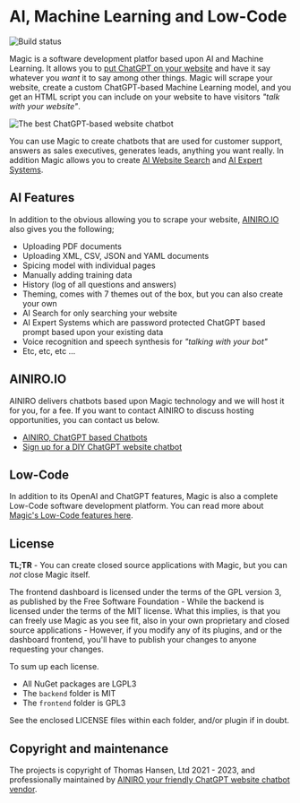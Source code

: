 
# AI, Machine Learning and Low-Code

![Build status](https://github.com/polterguy/magic/actions/workflows/codeql-analysis.yml/badge.svg)

Magic is a software development platfor based upon AI and Machine Learning. It allows you to [put ChatGPT on your website](https://ainiro.io/chatgpt-website-chatbot) and have it say whatever you _want_ it to say among other things. Magic will scrape your website, create a custom ChatGPT-based Machine Learning model, and you get an HTML script you can include on your website to have visitors _"talk with your website"_.

<img src="https://ainiro.io/assets/images/chatgpt-website-chatbot.jpeg" alt="The best ChatGPT-based website chatbot">

You can use Magic to create chatbots that are used for customer support, answers as sales executives, generates leads, anything you want really. In addition Magic allows you to create [AI Website Search](https://ainiro.io/ai-website-search) and [AI Expert Systems](https://ainiro.io/ai-expert-systems).

## AI Features

In addition to the obvious allowing you to scrape your website, [AINIRO.IO](https://ainiro.io) also gives you the following;

* Uploading PDF documents
* Uploading XML, CSV, JSON and YAML documents
* Spicing model with individual pages
* Manually adding training data
* History (log of all questions and answers)
* Theming, comes with 7 themes out of the box, but you can also create your own
* AI Search for only searching your website
* AI Expert Systems which are password protected ChatGPT based prompt based upon your existing data
* Voice recognition and speech synthesis for _"talking with your bot"_
* Etc, etc, etc ...

## AINIRO.IO

AINIRO delivers chatbots based upon Magic technology and we will host it for you, for a fee. If you want to contact AINIRO to discuss hosting opportunities, you can contact us below.

* [AINIRO, ChatGPT based Chatbots](https://ainiro.io/contact-us#demo)
* [Sign up for a DIY ChatGPT website chatbot](https://ainiro.io/blog/how-to-get-chatgpt-on-your-website)

## Low-Code

In addition to its OpenAI and ChatGPT features, Magic is also a complete Low-Code software development platform. You can read more about [Magic's Low-Code features here](https://polterguy.github.io).

## License

**TL;TR** - You can create closed source applications with Magic, but you can _not_ close Magic itself.

The frontend dashboard is licensed under the terms of the GPL version 3, as published by the Free Software Foundation -
While the backend is licensed under the terms of the MIT license. What this implies, is that you can freely use Magic
as you see fit, also in your own proprietary and closed source applications - However, if you modify any of its plugins,
and or the dashboard frontend, you'll have to publish your changes to anyone requesting your changes.

To sum up each license.

* All NuGet packages are LGPL3
* The `backend` folder is MIT
* The `frontend` folder is GPL3

See the enclosed LICENSE files within each folder, and/or plugin if in doubt.

## Copyright and maintenance

The projects is copyright of Thomas Hansen, Ltd 2021 - 2023, and professionally maintained by [AINIRO your friendly ChatGPT website chatbot vendor](https://ainiro.io).
